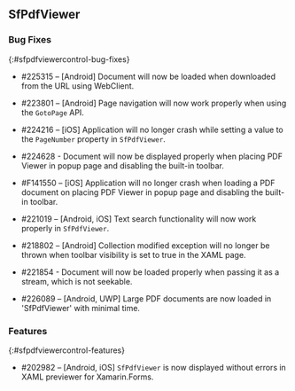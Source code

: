 ## SfPdfViewer

### Bug Fixes
{:#sfpdfviewercontrol-bug-fixes} 

* \#225315 – [Android] Document will now be loaded when downloaded from the URL using WebClient. 
* \#223801 – [Android] Page navigation will now work properly when using the `GotoPage` API.
* \#224216 – [iOS] Application will no longer crash while setting a value to the `PageNumber` property in `SfPdfViewer`. 
* \#224628 - Document will now be displayed properly when placing PDF Viewer in popup page and disabling the built-in toolbar. 
* \#F141550 – [iOS] Application will no longer crash when loading a PDF document on placing PDF Viewer in popup page and disabling the built-in toolbar. 
* \#221019 – [Android, iOS] Text search functionality will now work properly in `SfPdfViewer`.
 
* \#218802 – [Android] Collection modified exception will no longer be thrown when toolbar visibility is set to true in the XAML page.  
* \#221854 - Document will now be loaded properly when passing it as a stream, which is not seekable. 
* \#226089 – [Android, UWP] Large PDF documents are now loaded in 'SfPdfViewer' with minimal time.


### Features
{:#sfpdfviewercontrol-features}

* \#202982 – [Android, iOS] `SfPdfViewer` is now displayed without errors in XAML previewer for Xamarin.Forms. 